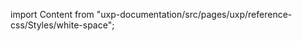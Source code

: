 
import Content from "uxp-documentation/src/pages/uxp/reference-css/Styles/white-space";

<Content query="product=photoshop"/>
